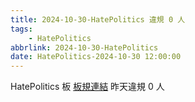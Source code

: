 ```yaml
---
title: 2024-10-30-HatePolitics 違規 0 人
tags:
    - HatePolitics
abbrlink: 2024-10-30-HatePolitics
date: HatePolitics-2024-10-30 12:00:00
---
```

HatePolitics 板 [板規連結](https://www.ptt.cc/bbs/HatePolitics/M.1617115262.A.D60.html)
昨天違規 0 人
